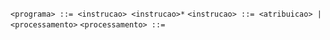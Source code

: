 `<programa> ::= <instrucao> <instrucao>*`
`<instrucao> ::= <atribuicao> | <processamento>`
`<processamento> ::= `
`
`
`
`
